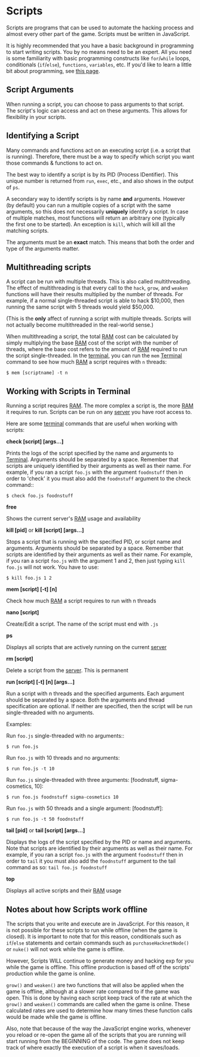 # Scripts

Scripts are programs that can be used to automate the hacking process and almost every other part of the game.
Scripts must be written in JavaScript.

It is highly recommended that you have a basic background in programming to start writing scripts.
You by no means need to be an expert.
All you need is some familiarity with basic programming constructs like `for`/`while` loops, conditionals (`if`/`else`), `functions`, `variables`, etc.
If you'd like to learn a little bit about programming, see [this page](../programming/learn.md).

## Script Arguments

When running a script, you can choose to pass arguments to that script.
The script's logic can access and act on these arguments.
This allows for flexibility in your scripts.

## Identifying a Script

Many commands and functions act on an executing script (i.e. a script that is running).
Therefore, there must be a way to specify which script you want those commands & functions to act on.

The best way to identify a script is by its PID (Process IDentifier).
This unique number is returned from `run`, `exec`, etc., and also shows in the output of `ps`.

A secondary way to identify scripts is by name **and** arguments.
However (by default) you can run a multiple copies of a script with the same arguments, so this does not necessarily **uniquely** identify a script.
In case of multiple matches, most functions will return an arbitrary one (typically the first one to be started).
An exception is `kill`, which will kill all the matching scripts.

The arguments must be an **exact** match.
This means that both the order and type of the arguments matter.

## Multithreading scripts

A script can be run with multiple threads.
This is also called multithreading.
The effect of multithreading is that every call to the `hack`, `grow`, and `weaken` functions will have their results multiplied by the number of threads.
For example, if a normal single-threaded script is able to hack $10,000, then running the same script with 5 threads would yield $50,000.

(This is the **only** affect of running a script with multiple threads.
Scripts will not actually become multithreaded in the real-world sense.)

When multithreading a script, the total [RAM](ram.md) cost can be calculated by simply multiplying the base [RAM](ram.md) cost of the script with the number of threads, where the base cost refers to the amount of [RAM](ram.md) required to run the script single-threaded.
In the [terminal](terminal.md), you can run the `mem` [Terminal](terminal.md) command to see how much [RAM](ram.md) a script requires with `n` threads:

    $ mem [scriptname] -t n

## Working with Scripts in Terminal

Running a script requires [RAM](ram.md).
The more complex a script is, the more [RAM](ram.md) it requires to run.
Scripts can be run on any [server](server.md) you have root access to.

Here are some [terminal](terminal.md) commands that are useful when working with scripts:

**check [script] [args...]**

Prints the logs of the script specified by the name and arguments to [Terminal](terminal.md).
Arguments should be separated by a space.
Remember that scripts are uniquely identified by their arguments as well as their name.
For example, if you ran a script `foo.js` with the argument `foodnstuff` then in order to 'check' it you must also add the `foodnstuff` argument to the check command::

    $ check foo.js foodnstuff

**free**

Shows the current server's [RAM](ram.md) usage and availability

**kill [pid]** or **kill [script] [args...]**

Stops a script that is running with the specified PID, or script name and arguments.
Arguments should be separated by a space.
Remember that scripts are identified by their arguments as well as their name.
For example, if you ran a script `foo.js` with the argument 1 and 2, then just typing `kill foo.js` will not work.
You have to use:

    $ kill foo.js 1 2

**mem [script] [-t] [n]**

Check how much [RAM](ram.md) a script requires to run with n threads

**nano [script]**

Create/Edit a script.
The name of the script must end with `.js`

**ps**

Displays all scripts that are actively running on the current [server](servers.md)

**rm [script]**

Delete a script from the [server](servers.md). This is permanent

**run [script] [-t] [n] [args...]**

Run a script with n threads and the specified arguments.
Each argument should be separated by a space.
Both the arguments and thread specification are optional.
If neither are specified, then the script will be run single-threaded with no arguments.

Examples:

Run `foo.js` single-threaded with no arguments::

    $ run foo.js

Run `foo.js` with 10 threads and no arguments:

    $ run foo.js -t 10

Run `foo.js` single-threaded with three arguments: [foodnstuff, sigma-cosmetics, 10]:

    $ run foo.js foodnstuff sigma-cosmetics 10

Run `foo.js` with 50 threads and a single argument: [foodnstuff]:

    $ run foo.js -t 50 foodnstuff

**tail [pid]** or **tail [script] [args...]**

Displays the logs of the script specified by the PID or name and arguments.
Note that scripts are identified by their arguments as well as their name.
For example, if you ran a script `foo.js` with the argument `foodnstuff` then in order to `tail` it you must also add the `foodnstuff` argument to the tail command as so: `tail foo.js foodnstuff`

**top**

Displays all active scripts and their [RAM](ram.md) usage

## Notes about how Scripts work offline

The scripts that you write and execute are in JavaScript.
For this reason, it is not possible for these scripts to run while offline (when the game is closed).
It is important to note that for this reason, conditionals such as `if`/`else` statements and certain commands such as `purchaseHacknetNode()` or `nuke()` will not work while the game is offline.

However, Scripts WILL continue to generate money and hacking exp for you while the game is offline.
This offline production is based off of the scripts' production while the game is online.

`grow()` and `weaken()` are two functions that will also be applied when the game is offline, although at a slower rate compared to if the game was open.
This is done by having each script keep track of the rate at which the `grow()` and `weaken()` commands are called when the game is online.
These calculated rates are used to determine how many times these function calls would be made while the game is offline.

Also, note that because of the way the JavaScript engine works, whenever you reload or re-open the game all of the scripts that you are running will start running from the BEGINNING of the code.
The game does not keep track of where exactly the execution of a script is when it saves/loads.
